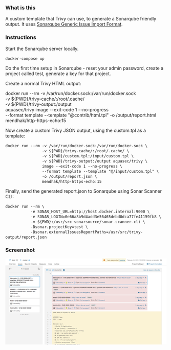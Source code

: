 ### What is this

A custom template that Trivy can use, to generate a Sonarqube friendly output.  It uses [Sonarqube Generic Issue Import Format](https://docs.sonarqube.org/latest/analysis/generic-issue/). 

### Instructions

Start the Sonarqube server locally.

    docker-compose up

Do the first time setup in Sonarqube - reset your admin password, create a project called test, generate a key for that project. 

Create a normal Trivy HTML output:

docker run --rm -v /var/run/docker.sock:/var/run/docker.sock \
                -v ${PWD}/trivy-cache/:/root/.cache/ \
                -v ${PWD}/trivy-output:/output \
                aquasec/trivy image --exit-code 1 --no-progress \
                --format template --template "@contrib/html.tpl" -o /output/report.html \
                mendhak/http-https-echo:15


Now create a custom Trivy JSON output, using the custom.tpl as a template:

```
docker run --rm -v /var/run/docker.sock:/var/run/docker.sock \
                -v ${PWD}/trivy-cache/:/root/.cache/ \
                -v ${PWD}/custom.tpl:/input/custom.tpl \
                -v ${PWD}/trivy-output:/output aquasec/trivy \
                image --exit-code 1 --no-progress \
                --format template --template "@/input/custom.tpl" \
                -o /output/report.json \
                mendhak/http-https-echo:15
```

Finally, send the generated report.json to Sonarqube using Sonar Scanner CLI:

```
docker run --rm \
           -e SONAR_HOST_URL=http://host.docker.internal:9000 \
           -e SONAR_LOGIN=0e66a8b9d4add3e56465debd0dca77fe41159fb8 \
           -v ${PWD}:/usr/src sonarsource/sonar-scanner-cli \
           -Dsonar.projectKey=test \
           -Dsonar.externalIssuesReportPaths=/usr/src/trivy-output/report.json 
```


### Screenshot

![img](screenshot.png)
